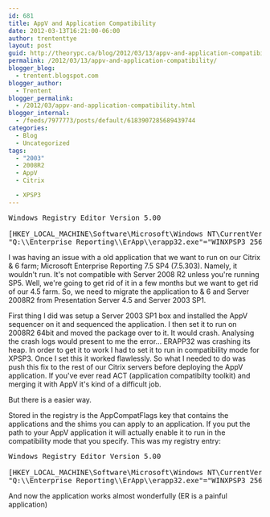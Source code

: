 ```yaml
---
id: 681
title: AppV and Application Compatibility
date: 2012-03-13T16:21:00-06:00
author: trententtye
layout: post
guid: http://theorypc.ca/blog/2012/03/13/appv-and-application-compatibility/
permalink: /2012/03/13/appv-and-application-compatibility/
blogger_blog:
  - trentent.blogspot.com
blogger_author:
  - Trentent
blogger_permalink:
  - /2012/03/appv-and-application-compatibility.html
blogger_internal:
  - /feeds/7977773/posts/default/6183907285689439744
categories:
  - Blog
  - Uncategorized
tags:
  - "2003"
  - 2008R2
  - AppV
  - Citrix

  - XPSP3
---
```

<pre class="lang:reg decode:true  ">Windows Registry Editor Version 5.00

[HKEY_LOCAL_MACHINE\Software\Microsoft\Windows NT\CurrentVersion\AppCompatFlags\Layers]
"Q:\\Enterprise Reporting\\ErApp\\erapp32.exe"="WINXPSP3 256COLOR DISABLETHEMES DISABLEDWM HIGHDPIAWARE RUNASADMIN"</pre>

I was having an issue with a old application that we want to run on our Citrix & 6 farm; Microsoft Enterprise Reporting 7.5 SP4 (7.5.303). Namely, it wouldn't run. It's not compatible with Server 2008 R2 unless you're running SP5. Well, we're going to get rid of it in a few months but we want to get rid of our 4.5 farm. So, we need to migrate the application to & 6 and Server 2008R2 from Presentation Server 4.5 and Server 2003 SP1.

First thing I did was setup a Server 2003 SP1 box and installed the AppV sequencer on it and sequenced the application. I then set it to run on 2008R2 64bit and moved the package over to it. It would crash. Analysing the crash logs would present to me the error... ERAPP32 was crashing its heap. In order to get it to work I had to set it to run in compatibility mode for XPSP3. Once I set this it worked flawlessly. So what I needed to do was push this fix to the rest of our Citrix servers before deploying the AppV application. If you've ever read ACT (application compatibilty toolkit) and merging it with AppV it's kind of a difficult job.

But there is a easier way.

Stored in the registry is the AppCompatFlags key that contains the applications and the shims you can apply to an application. If you put the path to your AppV application it will actually enable it to run in the compatibility mode that you specify. This was my registry entry:

<pre class="lang:reg decode:true ">Windows Registry Editor Version 5.00

[HKEY_LOCAL_MACHINE\Software\Microsoft\Windows NT\CurrentVersion\AppCompatFlags\Layers]
"Q:\\Enterprise Reporting\\ErApp\\erapp32.exe"="WINXPSP3 256COLOR DISABLETHEMES DISABLEDWM HIGHDPIAWARE RUNASADMIN"</pre>

And now the application works almost wonderfully (ER is a painful application)



<!-- AddThis Advanced Settings generic via filter on the_content -->

<!-- AddThis Share Buttons generic via filter on the_content -->
